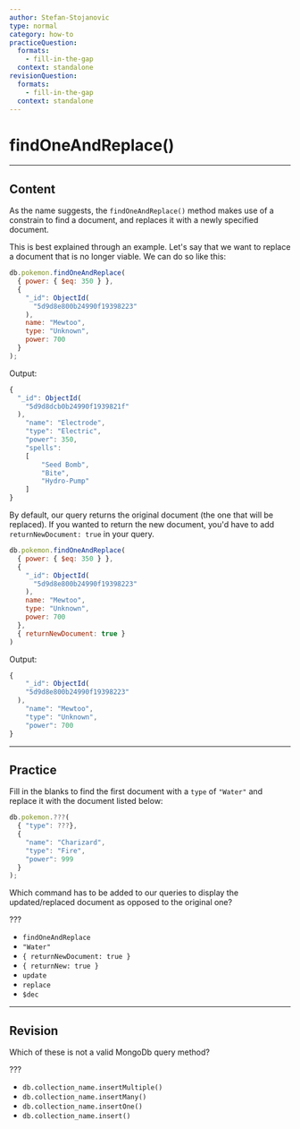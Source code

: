 ```yaml
---
author: Stefan-Stojanovic
type: normal
category: how-to
practiceQuestion:
  formats:
    - fill-in-the-gap
  context: standalone
revisionQuestion:
  formats:
    - fill-in-the-gap
  context: standalone
---
```


# findOneAndReplace()


---

## Content

As the name suggests, the `findOneAndReplace()` method makes use of a constrain to find a document, and replaces it with a newly specified document.

This is best explained through an example. Let's say that we want to replace a document that is no longer viable. We can do so like this:

```javascript
db.pokemon.findOneAndReplace(
  { power: { $eq: 350 } },
  {
    "_id": ObjectId(
      "5d9d8e800b24990f19398223"
    ),
    name: "Mewtoo",
    type: "Unknown",
    power: 700
  }
);
```

Output:

```javascript
{ 
  "_id": ObjectId(
    "5d9d8dcb0b24990f1939821f"
  ), 
	"name": "Electrode", 
	"type": "Electric", 
	"power": 350, 
	"spells": 
	[ 
		"Seed Bomb", 
		"Bite", 
		"Hydro-Pump" 
	] 
}
```

By default, our query returns the original document (the one that will be replaced). If you wanted to return the new document, you'd have to add `returnNewDocument: true` in your query.

```javascript
db.pokemon.findOneAndReplace(
  { power: { $eq: 350 } },
  {
    "_id": ObjectId(
      "5d9d8e800b24990f19398223"
    ),
    name: "Mewtoo",
    type: "Unknown",
    power: 700
  },
  { returnNewDocument: true }
)
```

Output:

```javascript
{
	"_id": ObjectId(
    "5d9d8e800b24990f19398223"
  ),
	"name": "Mewtoo",
	"type": "Unknown", 
	"power": 700
}
```


---

## Practice

Fill in the blanks to find the first document with a `type` of `"Water"` and replace it with the document listed below:

```javascript
db.pokemon.???(
  { "type": ???},
  {
    "name": "Charizard",
    "type": "Fire", 
    "power": 999
  }
);
```

Which command has to be added to our queries to display the updated/replaced document as opposed to the original one? 

???

- `findOneAndReplace`
- `"Water"`
- `{ returnNewDocument: true }`
- `{ returnNew: true }`
- `update`
- `replace`
- `$dec`


---

## Revision

Which of these is not a valid MongoDb query method?

???

- `db.collection_name.insertMultiple()`
- `db.collection_name.insertMany()`
- `db.collection_name.insertOne()`
- `db.collection_name.insert()`
